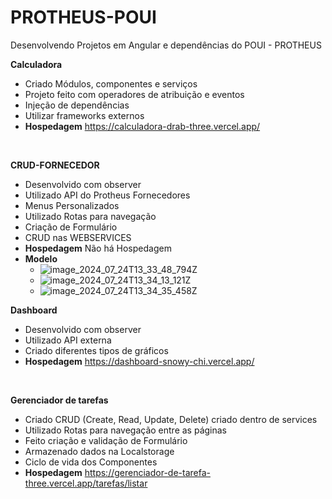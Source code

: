 # PROTHEUS-POUI
Desenvolvendo Projetos em Angular e dependências do POUI - PROTHEUS

**Calculadora**
- Criado Módulos, componentes e serviços
- Projeto feito com operadores de atribuição e eventos
- Injeção de dependências
- Utilizar frameworks externos
- **Hospedagem**
https://calculadora-drab-three.vercel.app/
<br>

**CRUD-FORNECEDOR**
- Desenvolvido com observer
- Utilizado API do Protheus Fornecedores
- Menus Personalizados
- Utilizado Rotas para navegação
- Criação de Formulário
- CRUD nas WEBSERVICES 
- **Hospedagem**
Não há Hospedagem 
- **Modelo**
  - ![image_2024_07_24T13_33_48_794Z](https://github.com/user-attachments/assets/7267682a-1203-46bc-ba29-bcf066c38f4f)
  - ![image_2024_07_24T13_34_13_121Z](https://github.com/user-attachments/assets/3578a114-10bd-4680-9b9d-ed819f1037e0)
  - ![image_2024_07_24T13_34_35_458Z](https://github.com/user-attachments/assets/84a89b21-c27a-402a-8cb6-d90ba56a8c14)

**Dashboard**
- Desenvolvido com observer
- Utilizado API externa
- Criado diferentes tipos de gráficos
- **Hospedagem**
https://dashboard-snowy-chi.vercel.app/
<br>

**Gerenciador de tarefas**
- Criado CRUD (Create, Read, Update, Delete) criado dentro de services
- Utilizado Rotas para navegação entre as páginas
- Feito criação e validação de Formulário
- Armazenado dados na Localstorage
- Ciclo de vida dos Componentes  
- **Hospedagem**
https://gerenciador-de-tarefa-three.vercel.app/tarefas/listar
<br>
